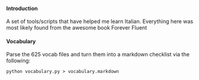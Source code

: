 #### Introduction

A set of tools/scripts that have helped me learn Italian. Everything here was
most likely found from the awesome book Forever Fluent


#### Vocabulary

Parse the 625 vocab files and turn them into a markdown checklist via the following:

```
python vocabulary.py > vocabulary.markdown
```